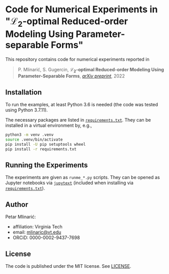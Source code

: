 # Code for Numerical Experiments in "$\mathcal{L}_2$-optimal Reduced-order Modeling Using Parameter-separable Forms"

This repository contains code for numerical experiments reported in

> P. Mlinarić, S. Gugercin,
> **$\mathcal{L}_2$-optimal Reduced-order Modeling Using Parameter-Separable
> Forms**,
> [*arXiv preprint*](https://arxiv.org/abs/2206.02929),
> 2022

## Installation

To run the examples, at least Python 3.6 is needed
(the code was tested using Python 3.7.11).

The necessary packages are listed in [`requirements.txt`](requirements.txt).
They can be installed in a virtual environment by, e.g.,

```bash
python3 -m venv .venv
source .venv/bin/activate
pip install -U pip setuptools wheel
pip install -r requirements.txt
```

## Running the Experiments

The experiments are given as `runme_*.py` scripts.
They can be opened as Jupyter notebooks via
[`jupytext`](https://jupytext.readthedocs.io/en/latest/)
(included when installing via [`requirements.txt`](requirements.txt)).

## Author

Petar Mlinarić:

- affiliation: Virginia Tech
- email: mlinaric@vt.edu
- ORCiD: 0000-0002-9437-7698

## License

The code is published under the MIT license.
See [LICENSE](LICENSE).
